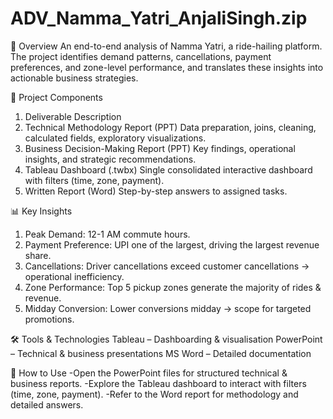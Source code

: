 # ADV_Namma_Yatri_AnjaliSingh.zip
📌 Overview
An end-to-end analysis of Namma Yatri, a ride-hailing platform. The project identifies demand patterns, cancellations, payment preferences, and zone-level performance, and translates these insights into actionable business strategies.

📂 Project Components
1. Deliverable	Description
2. Technical Methodology Report (PPT)	Data preparation, joins, cleaning, calculated fields, exploratory visualizations.
3. Business Decision-Making Report (PPT)	Key findings, operational insights, and strategic recommendations.
4. Tableau Dashboard (.twbx)	Single consolidated interactive dashboard with filters (time, zone, payment).
5. Written Report (Word)	Step-by-step answers to assigned tasks.

📊 Key Insights
1. Peak Demand: 12-1 AM  commute hours.
2. Payment Preference: UPI one of the largest, driving the largest revenue share.
3. Cancellations: Driver cancellations exceed customer cancellations → operational inefficiency.
4. Zone Performance: Top 5 pickup zones generate the majority of rides & revenue.
5. Midday Conversion: Lower conversions midday → scope for targeted promotions.

🛠 Tools & Technologies
Tableau – Dashboarding & visualisation
PowerPoint – Technical & business presentations
MS Word – Detailed documentation

🚀 How to Use
-Open the PowerPoint files for structured technical & business reports.
-Explore the Tableau dashboard to interact with filters (time, zone, payment).
-Refer to the Word report for methodology and detailed answers.
